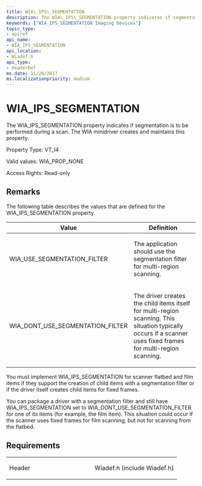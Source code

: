 ```yaml
---
title: WIA\_IPS\_SEGMENTATION
description: The WIA\_IPS\_SEGMENTATION property indicates if segmentation is to be performed during a scan. The WIA minidriver creates and maintains this property.
keywords: ["WIA_IPS_SEGMENTATION Imaging Devices"]
topic_type:
- apiref
api_name:
- WIA_IPS_SEGMENTATION
api_location:
- Wiadef.h
api_type:
- HeaderDef
ms.date: 11/28/2017
ms.localizationpriority: medium
---
```


# WIA\_IPS\_SEGMENTATION


The WIA\_IPS\_SEGMENTATION property indicates if segmentation is to be performed during a scan. The WIA minidriver creates and maintains this property.

Property Type: VT\_I4

Valid values: WIA\_PROP\_NONE

Access Rights: Read-only

## Remarks

The following table describes the values that are defined for the WIA\_IPS\_SEGMENTATION property.

<table>
<colgroup>
<col width="50%" />
<col width="50%" />
</colgroup>
<thead>
<tr class="header">
<th>Value</th>
<th>Definition</th>
</tr>
</thead>
<tbody>
<tr class="odd">
<td><p>WIA_USE_SEGMENTATION_FILTER</p></td>
<td><p>The application should use the segmentation filter for multi-region scanning.</p></td>
</tr>
<tr class="even">
<td><p>WIA_DONT_USE_SEGMENTATION_FILTER</p></td>
<td><p>The driver creates the child items itself for multi-region scanning. This situation typically occurs if a scanner uses fixed frames for multi-region scanning.</p></td>
</tr>
</tbody>
</table>

 

You must implement WIA\_IPS\_SEGMENTATION for scanner flatbed and film items if they support the creation of child items with a segmentation filter or if the driver itself creates child items for fixed frames.

You can package a driver with a segmentation filter and still have WIA\_IPS\_SEGMENTATION set to WIA\_DONT\_USE\_SEGMENTATION\_FILTER for one of its items (for example, the film item). This situation could occur if the scanner uses fixed frames for film scanning, but not for scanning from the flatbed.

## Requirements

<table>
<colgroup>
<col width="50%" />
<col width="50%" />
</colgroup>
<tbody>
<tr class="odd">
<td><p>Header</p></td>
<td>Wiadef.h (include Wiadef.h)</td>
</tr>
</tbody>
</table>

 

 





